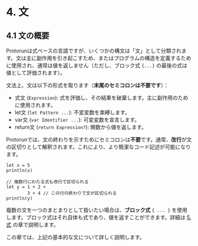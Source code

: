# 4. 文

## 4.1 文の概要

Protorunは式ベースの言語ですが、いくつかの構文は「文」として分類されます。文は主に副作用を引き起こすため、またはプログラムの構造を定義するために使用され、通常は値を返しません（ただし、ブロック式 `{...}` の最後の式は値として評価されます）。

文法上、文は以下の形式を取ります（**末尾のセミコロンは不要です**）：

- 式文 (`Expression`): 式を評価し、その結果を破棄します。主に副作用のために使用されます。
- let文 (`let Pattern ...`): 不変変数を束縛します。
- var文 (`var Identifier ...`): 可変変数を宣言します。
- return文 (`return Expression?`): 関数から値を返します。

Protorunでは、文の終わりを示すためにセミコロンは**不要**です。通常、**改行**が文の区切りとして解釈されます。これにより、より簡潔なコード記述が可能になります。

```protorun
let x = 5
println(x)

// 複数行にわたる式も改行で区切られる
let y = 1 + 2 +
        3 + 4 // この行の終わりで文が区切られる
println(y)
```

複数の文を一つのまとまりとして扱いたい場合は、**ブロック式** `{ ... }` を使用します。ブロック式はそれ自体も式であり、値を返すことができます。詳細は [5. 式](05-expressions.md#52-ブロック式) の章で説明します。 <!-- Updated link target -->

この章では、上記の基本的な文について詳しく説明します。
